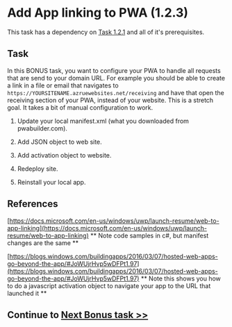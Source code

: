  # Add App linking to PWA (1.2.3)

This task has a dependency on [Task 1.2.1](121_Add_WIndows_Feature.md) and all of it's prerequisites.

## Task 

In this BONUS task, you want to configure your PWA to handle all requests that are send to your domain URL.  For example you should be able to create a link in a file or email that navigates to `https://YOURSITENAME.azruewebsites.net/receiving` and have that open the receiving section of your PWA, instead of your website.   This is a stretch goal. It takes a bit of manual configuration to work.

1. Update your local manifest.xml (what you downloaded from pwabuilder.com).

2. Add JSON object to web site.

3. Add activation object to website.

4. Redeploy site.

5. Reinstall your local app.


## References

[https://docs.microsoft.com/en-us/windows/uwp/launch-resume/web-to-app-linking](https://docs.microsoft.com/en-us/windows/uwp/launch-resume/web-to-app-linking) ** Note code samples in c#, but manifest changes are the same **

[https://blogs.windows.com/buildingapps/2016/03/07/hosted-web-apps-go-beyond-the-app/#JoWUjrHvp5wDFPt1.97](https://blogs.windows.com/buildingapps/2016/03/07/hosted-web-apps-go-beyond-the-app/#JoWUjrHvp5wDFPt1.97) ** Note this shows you how to do a javascript activation object to navigate your app to the URL that launched it **


## Continue to [Next Bonus task >> ](124_BONUS_InMemoryCaching.md)
